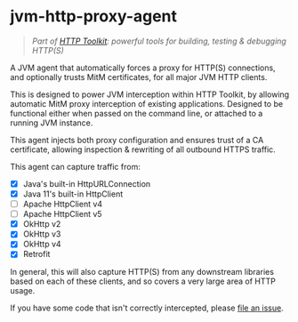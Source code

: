 # jvm-http-proxy-agent

> _Part of [HTTP Toolkit](https://httptoolkit.tech): powerful tools for building, testing & debugging HTTP(S)_

A JVM agent that automatically forces a proxy for HTTP(S) connections, and optionally trusts MitM certificates, for all major JVM HTTP clients.

This is designed to power JVM interception within HTTP Toolkit, by allowing automatic MitM proxy interception of existing applications. Designed to be functional either when passed on the command line, or attached to a running JVM instance.

This agent injects both proxy configuration and ensures trust of a CA certificate, allowing inspection & rewriting of all outbound HTTPS traffic.

This agent can capture traffic from:

- [x] Java's built-in HttpURLConnection
- [x] Java 11's built-in HttpClient
- [ ] Apache HttpClient v4
- [ ] Apache HttpClient v5
- [x] OkHttp v2
- [x] OkHttp v3
- [x] OkHttp v4
- [x] Retrofit

In general, this will also capture HTTP(S) from any downstream libraries based on each of these clients, and so covers a very large area of HTTP usage.

If you have some code that isn't correctly intercepted, please [file an issue](https://github.com/httptoolkit/jvm-http-proxy-agent/issues/new). 